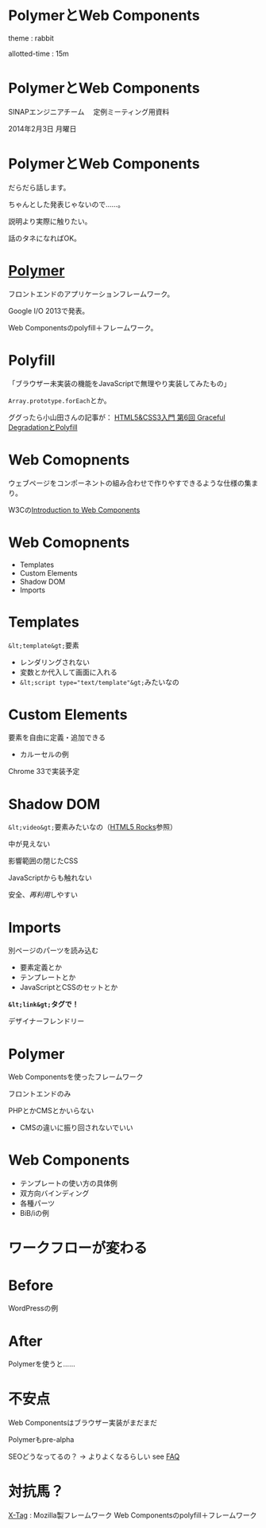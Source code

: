 PolymerとWeb Components
=======================

theme
:  rabbit

allotted-time
:  15m

PolymerとWeb Components
=======================

SINAPエンジニアチーム
　定例ミーティング用資料

2014年2月3日 月曜日

PolymerとWeb Components
=======================

だらだら話します。

ちゃんとした発表じゃないので……。

説明より実際に触りたい。

話のタネになればOK。

[Polymer][polymer]
==================

フロントエンドのアプリケーションフレームワーク。

Google I/O 2013で発表。

Web Componentsのpolyfill＋フレームワーク。

Polyfill
========

「ブラウザー未実装の機能をJavaScriptで無理やり実装してみたもの」

`Array.prototype.forEach`とか。

ググったら小山田さんの記事が： [HTML5&CSS3入門 第6回 Graceful DegradationとPolyfill][polyfill]

Web Comopnents
==============

ウェブページをコンポーネントの組み合わせで作りやすできるような仕様の集まり。

W3Cの[Introduction to Web Components][webcomponents]

Web Comopnents
==============

* Templates
* Custom Elements
* Shadow DOM
* Imports

Templates
=========

`&lt;template&gt;`要素

* レンダリングされない
* 変数とか代入して画面に入れる
* `&lt;script type="text/template"&gt;`みたいなの

Custom Elements
===============

要素を自由に定義・追加できる

* カルーセルの例

Chrome 33で実装予定

Shadow DOM
==========
`&lt;video&gt;`要素みたいなの（[HTML5 Rocks][html5rocksshadowdom]参照）

中が見えない

影響範囲の閉じたCSS

JavaScriptからも触れない

安全、*再利用*しやすい

Imports
=======

別ページのパーツを読み込む

* 要素定義とか
* テンプレートとか
* JavaScriptとCSSのセットとか

**`&lt;link&gt;`タグで！**

デザイナーフレンドリー

Polymer
=======

Web Componentsを使ったフレームワーク

フロントエンドのみ

PHPとかCMSとかいらない

* CMSの違いに振り回されないでいい

Web Components
==============

* テンプレートの使い方の具体例
* 双方向バインディング
* 各種パーツ
* BiB/iの例

ワークフローが変わる
====================

Before
======

WordPressの例

After
=====

Polymerを使うと……

不安点
======

Web Componentsはブラウザー実装がまだまだ

Polymerもpre-alpha

SEOどうなってるの？
  → よりよくなるらしい see [FAQ][polymerfaq]

対抗馬？
========

[X-Tag][x-tag]
:  Mozilla製フレームワーク
   Web Componentsのpolyfill＋フレームワーク


[polymer]: http://www.x-tags.org/
[polyfill]: http://www.adobe.com/jp/devnet/dreamweaver/articles/html5pack_css3_part6.html
[webcomponents]: http://w3c.github.io/webcomponents/explainer/
[html5rocksshadowdom]: http://www.html5rocks.com/ja/tutorials/video/basics/
[polymerfaq]: http://www.polymer-project.org/faq.html#seo
[x-tag]: http://www.x-tags.org/
